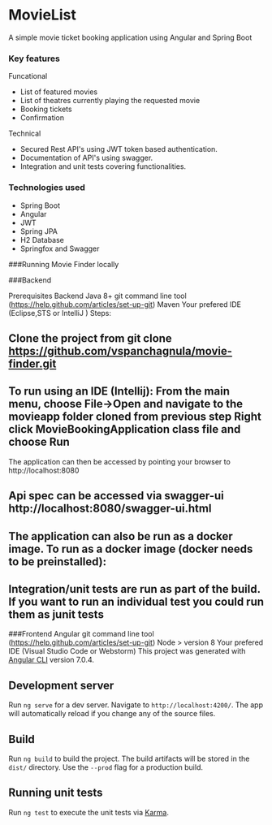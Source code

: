 # MovieList

A simple movie ticket booking application using Angular and Spring Boot


### Key features
Funcational
 - List of featured movies
 - List of theatres currently playing the requested movie
 - Booking tickets
 - Confirmation
 
Technical
 - Secured Rest API's using JWT token based authentication.
 - Documentation of API's using swagger.
 - Integration and unit tests covering functionalities.

### Technologies used
 - Spring Boot
 - Angular
 - JWT
 - Spring JPA
 - H2 Database
 - Springfox and Swagger

###Running Movie Finder locally

###Backend

Prerequisites
Backend
Java 8+
git command line tool (https://help.github.com/articles/set-up-git)
Maven
Your prefered IDE (Eclipse,STS or IntelliJ )
Steps:
## Clone the project from git clone https://github.com/vspanchagnula/movie-finder.git

## To run using an IDE (Intellij): From the main menu, choose File->Open and navigate to the movieapp folder cloned from previous step Right click MovieBookingApplication class file and choose Run

The application can then be accessed by pointing your browser to http://localhost:8080 

## Api spec can be accessed via swagger-ui http://localhost:8080/swagger-ui.html


## The application can also be run as a docker image. To run as a docker image (docker needs to be preinstalled):
## Integration/unit tests are run as part of the build. If you want to run an individual test you could run them as junit tests

###Frontend
Angular 
git command line tool (https://help.github.com/articles/set-up-git)
Node > version 8
Your prefered IDE (Visual Studio Code or Webstorm)
This project was generated with [Angular CLI](https://github.com/angular/angular-cli) version 7.0.4.

## Development server

Run `ng serve` for a dev server. Navigate to `http://localhost:4200/`. The app will automatically reload if you change any of the source files.

## Build

Run `ng build` to build the project. The build artifacts will be stored in the `dist/` directory. Use the `--prod` flag for a production build.

## Running unit tests

Run `ng test` to execute the unit tests via [Karma](https://karma-runner.github.io).

